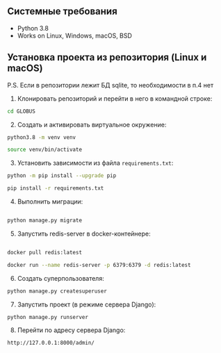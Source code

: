 
Системные требования
----------
* Python 3.8
* Works on Linux, Windows, macOS, BSD

Установка проекта из репозитория (Linux и macOS)
----------

P.S. Если в репозитории лежит БД sqlite, то необходимости в п.4 нет

1. Клонировать репозиторий и перейти в него в командной строке:
```bash
cd GLOBUS
```
2. Cоздать и активировать виртуальное окружение:
```bash
python3.8 -m venv venv

source venv/bin/activate
```
3. Установить зависимости из файла ```requirements.txt```:
```bash
python -m pip install --upgrade pip

pip install -r requirements.txt
```

4. Выполнить миграции:
```bash

python manage.py migrate
```

5. Запустить redis-server в docker-контейнере:
```bash

docker pull redis:latest

docker run --name redis-server -p 6379:6379 -d redis:latest

```

6. Создать суперпользователя:
```bash
python manage.py createsuperuser
```

7. Запустить проект (в режиме сервера Django):
```bash
python manage.py runserver
```

8. Перейти по адресу сервера Django:
```bash
http://127.0.0.1:8000/admin/
```
